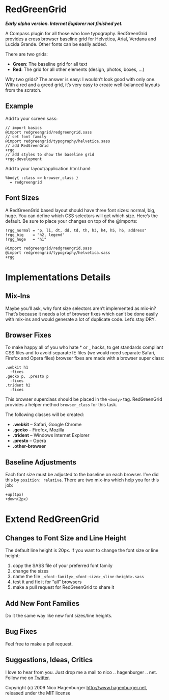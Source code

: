 RedGreenGrid
============

***Early alpha version. Internet Explorer not finished yet.***

A Compass plugin for all those who love typography.
RedGreenGrid provides a cross browser baseline grid for Helvetica, Arial, Verdana and Lucida Grande.
Other fonts can be easily added.

There are two grids:

- **Green**: The baseline grid for all text
- **Red**: The grid for all other elements (design, photos, boxes, …)

Why two grids? 
The answer is easy: I wouldn’t look good with only one.
With a red and a greed grid, it’s very easy to create well-balanced layouts from the scratch.


Example
-------

Add to your screen.sass:

    // import basics
    @import redgreengrid/redgreengrid.sass
    // set font family
    @import redgreengrid/typography/helvetica.sass
    // add RedGreenGrid
    +rgg
    // add styles to show the baseline grid
    +rgg-development
    
Add to your layout/application.html.haml:

    %body{ :class => browser_class }
      = redgreengrid


Font Sizes
----------

A RedGreenGrid based layout should have three font sizes: normal, big, huge.
You can define which CSS selectors will get which size.
Here’s the default.
Be sure to place your changes on top of the @imports:

    !rgg_normal = "p, li, dt, dd, td, th, h3, h4, h5, h6, address"
    !rgg_big    = "h2, legend"
    !rgg_huge   = "h1"
    
    @import redgreengrid/redgreengrid.sass
    @import redgreengrid/typography/helvetica.sass
    +rgg




Implementations Details
=======================


Mix-Ins
-------

Maybe you’ll ask, why font size selectors aren’t implemented as mix-in?
That’s because it needs a lot of browser fixes which can’t be done easily with mix-ins and would generate a lot of duplicate code.
Let’s stay DRY.


Browser Fixes
-------------

To make happy all of you who hate * or _ hacks,
to get standards compliant CSS files
and to avoid separate IE files (we would need separate Safari, Firefox and Opera files)
browser fixes are made with a browser super class:

    .webkit h1
      :fixes
    .gecko p, .presto p
      :fixes
    .trident h2
      :fixes
      
This browser superclass should be placed in the `<body>` tag.
RedGreenGrid provides a helper method `browser_class` for this task.

The following classes will be created:

* **.webkit** – Safari, Google Chrome
* **.gecko** – Firefox, Mozilla
* **.trident** – Windows Internet Explorer
* **.presto** – Opera
* **.other-browser**


Baseline Adjustments
--------------------

Each font size must be adjusted to the baseline on each browser.
I’ve did this by `position: relative`.
There are two mix-ins which help you for this job:

    +up(1px)
    +down(2px)




Extend RedGreenGrid
===================


Changes to Font Size and Line Height
------------------------------------

The default line height is 20px.
If you want to change the font size or line height:

1. copy the SASS file of your preferred font family
2. change the sizes
3. name the file `_<font-family>_<font-size>_<line-height>.sass`
4. test it and fix it for “all” browsers
5. make a pull request for RedGreenGrid to share it


Add New Font Families
---------------------

Do it the same way like new font sizes/line heights.


Bug Fixes
---------

Feel free to make a pull request.


Suggestions, Ideas, Critics
---------------------------

I love to hear from you.
Just drop me a mail to nico .. hagenburger .. net.
Follow me on [Twitter](http://twitter.com/Hagenburger).



Copyright (c) 2009 Nico Hagenburger <http://www.hagenburger.net>, released under the MIT license
